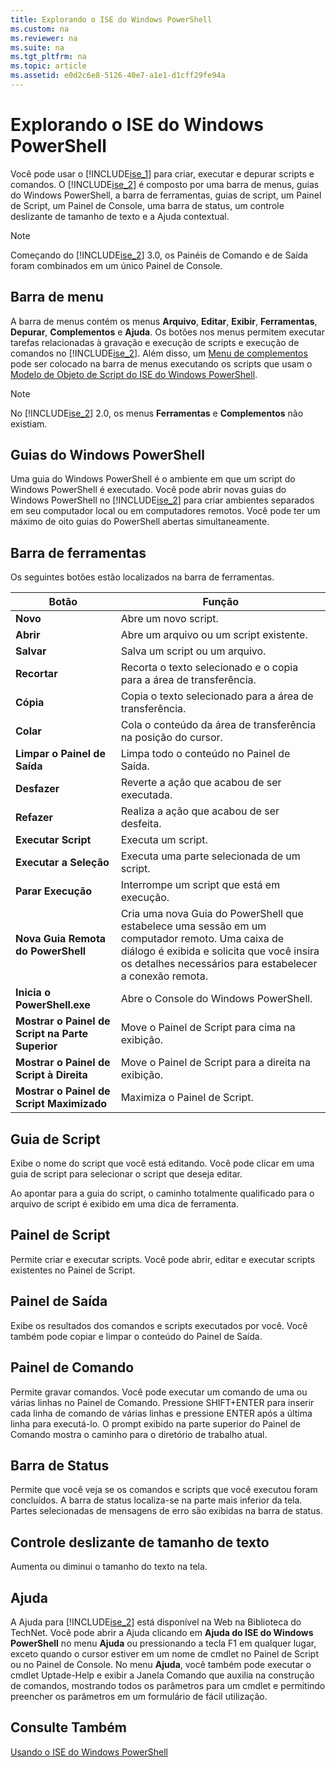 ```yaml
---
title: Explorando o ISE do Windows PowerShell
ms.custom: na
ms.reviewer: na
ms.suite: na
ms.tgt_pltfrm: na
ms.topic: article
ms.assetid: e0d2c6e8-5126-40e7-a1e1-d1cff29fe94a
---
```

# Explorando o ISE do Windows PowerShell
Você pode usar o [!INCLUDE[ise_1](../Token/ise_1_md.md)] para criar, executar e depurar scripts e comandos. O [!INCLUDE[ise_2](../Token/ise_2_md.md)] é composto por uma barra de menus, guias do Windows PowerShell, a barra de ferramentas, guias de script, um Painel de Script, um Painel de Console, uma barra de status, um controle deslizante de tamanho de texto e a Ajuda contextual.

> [!NOTE]
> Começando do [!INCLUDE[ise_2](../Token/ise_2_md.md)] 3.0, os Painéis de Comando e de Saída foram combinados em um único Painel de Console.

## Barra de menu
A barra de menus contém os menus **Arquivo**, **Editar**, **Exibir**, **Ferramentas**, **Depurar**, **Complementos** e **Ajuda**. Os botões nos menus permitem executar tarefas relacionadas à gravação e execução de scripts e execução de comandos no [!INCLUDE[ise_2](../Token/ise_2_md.md)]. Além disso, um [Menu de complementos](assetId:///412dd662-417a-4661-ada2-558802d0f6d2#submenus) pode ser colocado na barra de menus executando os scripts que usam o [Modelo de Objeto de Script do ISE do Windows PowerShell](assetId:///1737ddb7-c20d-4e6b-a0d3-68cc2650f2a1).

> [!NOTE]
> No [!INCLUDE[ise_2](../Token/ise_2_md.md)] 2.0, os menus **Ferramentas** e **Complementos** não existiam.

## Guias do Windows PowerShell
Uma guia do Windows PowerShell é o ambiente em que um script do Windows PowerShell é executado. Você pode abrir novas guias do Windows PowerShell no [!INCLUDE[ise_2](../Token/ise_2_md.md)] para criar ambientes separados em seu computador local ou em computadores remotos. Você pode ter um máximo de oito guias do PowerShell abertas simultaneamente.

## Barra de ferramentas
Os seguintes botões estão localizados na barra de ferramentas.

|Botão|Função|
|----------|------------|
|**Novo**|Abre um novo script.|
|**Abrir**|Abre um arquivo ou um script existente.|
|**Salvar**|Salva um script ou um arquivo.|
|**Recortar**|Recorta o texto selecionado e o copia para a área de transferência.|
|**Cópia**|Copia o texto selecionado para a área de transferência.|
|**Colar**|Cola o conteúdo da área de transferência na posição do cursor.|
|**Limpar o Painel de Saída**|Limpa todo o conteúdo no Painel de Saída.|
|**Desfazer**|Reverte a ação que acabou de ser executada.|
|**Refazer**|Realiza a ação que acabou de ser desfeita.|
|**Executar Script**|Executa um script.|
|**Executar a Seleção**|Executa uma parte selecionada de um script.|
|**Parar Execução**|Interrompe um script que está em execução.|
|**Nova Guia Remota do PowerShell**|Cria uma nova Guia do PowerShell que estabelece uma sessão em um computador remoto. Uma caixa de diálogo é exibida e solicita que você insira os detalhes necessários para estabelecer a conexão remota.|
|**Inicia o PowerShell.exe**|Abre o Console do Windows PowerShell.|
|**Mostrar o Painel de Script na Parte Superior**|Move o Painel de Script para cima na exibição.|
|**Mostrar o Painel de Script à Direita**|Move o Painel de Script para a direita na exibição.|
|**Mostrar o Painel de Script Maximizado**|Maximiza o Painel de Script.|

## Guia de Script
Exibe o nome do script que você está editando. Você pode clicar em uma guia de script para selecionar o script que deseja editar.

Ao apontar para a guia do script, o caminho totalmente qualificado para o arquivo de script é exibido em uma dica de ferramenta.

## Painel de Script
Permite criar e executar scripts. Você pode abrir, editar e executar scripts existentes no Painel de Script.

## Painel de Saída
Exibe os resultados dos comandos e scripts executados por você. Você também pode copiar e limpar o conteúdo do Painel de Saída.

## Painel de Comando
Permite gravar comandos. Você pode executar um comando de uma ou várias linhas no Painel de Comando. Pressione SHIFT+ENTER para inserir cada linha de comando de várias linhas e pressione ENTER após a última linha para executá-lo. O prompt exibido na parte superior do Painel de Comando mostra o caminho para o diretório de trabalho atual.

## Barra de Status
Permite que você veja se os comandos e scripts que você executou foram concluídos. A barra de status localiza-se na parte mais inferior da tela. Partes selecionadas de mensagens de erro são exibidas na barra de status.

## Controle deslizante de tamanho de texto
Aumenta ou diminui o tamanho do texto na tela.

## Ajuda
A Ajuda para [!INCLUDE[ise_2](../Token/ise_2_md.md)] está disponível na Web na Biblioteca do TechNet. Você pode abrir a Ajuda clicando em **Ajuda do ISE do Windows PowerShell** no menu **Ajuda** ou pressionando a tecla F1 em qualquer lugar, exceto quando o cursor estiver em um nome de cmdlet no Painel de Script ou no Painel de Console. No menu **Ajuda**, você também pode executar o cmdlet Uptade-Help e exibir a Janela Comando que auxilia na construção de comandos, mostrando todos os parâmetros para um cmdlet e permitindo preencher os parâmetros em um formulário de fácil utilização.

## Consulte Também
[Usando o ISE do Windows PowerShell](../Topic/Using-the-Windows-PowerShell-ISE.md)



<!--HONumber=Apr16_HO1-->


